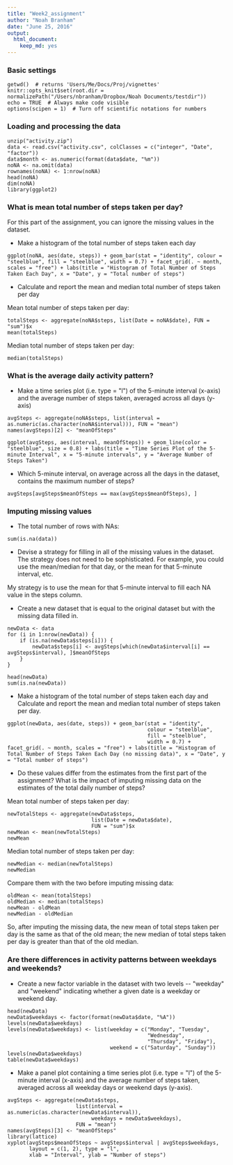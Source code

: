 ```yaml
---
title: "Week2_assignment"
author: "Noah Branham"
date: "June 25, 2016"
output:
  html_document:
    keep_md: yes
---
```

### Basic settings
```{r}
getwd()  # returns 'Users/Me/Docs/Proj/vignettes'
knitr::opts_knit$set(root.dir = normalizePath("/Users/nbranham/Dropbox/Noah Documents/testdir"))
echo = TRUE  # Always make code visible
options(scipen = 1)  # Turn off scientific notations for numbers
```

### Loading and processing the data
```{r}
unzip("activity.zip")
data <- read.csv("activity.csv", colClasses = c("integer", "Date", "factor"))
data$month <- as.numeric(format(data$date, "%m"))
noNA <- na.omit(data)
rownames(noNA) <- 1:nrow(noNA)
head(noNA)
dim(noNA)
library(ggplot2)
```


### What is mean total number of steps taken per day?
For this part of the assignment, you can ignore the missing values in the dataset.

* Make a histogram of the total number of steps taken each day
```{r}
ggplot(noNA, aes(date, steps)) + geom_bar(stat = "identity", colour = "steelblue", fill = "steelblue", width = 0.7) + facet_grid(. ~ month, scales = "free") + labs(title = "Histogram of Total Number of Steps Taken Each Day", x = "Date", y = "Total number of steps")
```

* Calculate and report the mean and median total number of steps taken per day

Mean total number of steps taken per day:
```{r}
totalSteps <- aggregate(noNA$steps, list(Date = noNA$date), FUN = "sum")$x
mean(totalSteps)
```
Median total number of steps taken per day:
```{r}
median(totalSteps)
```

### What is the average daily activity pattern?
* Make a time series plot (i.e. type = "l") of the 5-minute interval (x-axis) and the average number of steps taken, averaged across all days (y-axis)

```{r}
avgSteps <- aggregate(noNA$steps, list(interval = as.numeric(as.character(noNA$interval))), FUN = "mean")
names(avgSteps)[2] <- "meanOfSteps"

ggplot(avgSteps, aes(interval, meanOfSteps)) + geom_line(color = "steelblue", size = 0.8) + labs(title = "Time Series Plot of the 5-minute Interval", x = "5-minute intervals", y = "Average Number of Steps Taken")
```

* Which 5-minute interval, on average across all the days in the dataset, contains the maximum number of steps?
```{r}
avgSteps[avgSteps$meanOfSteps == max(avgSteps$meanOfSteps), ]
```

### Imputing missing values
* The total number of rows with NAs:

```{r}
sum(is.na(data))
```

* Devise a strategy for filling in all of the missing values in the dataset. The strategy does not need to be sophisticated. For example, you could use the mean/median for that day, or the mean for that 5-minute interval, etc.

My strategy is to use the mean for that 5-minute interval to fill each NA value in the steps column.

* Create a new dataset that is equal to the original dataset but with the missing data filled in.

```{r}
newData <- data 
for (i in 1:nrow(newData)) {
    if (is.na(newData$steps[i])) {
        newData$steps[i] <- avgSteps[which(newData$interval[i] == avgSteps$interval), ]$meanOfSteps
    }
}

head(newData)
sum(is.na(newData))
```

* Make a histogram of the total number of steps taken each day and Calculate and report the mean and median total number of steps taken per day. 

```{r}
ggplot(newData, aes(date, steps)) + geom_bar(stat = "identity",
                                             colour = "steelblue",
                                             fill = "steelblue",
                                             width = 0.7) + facet_grid(. ~ month, scales = "free") + labs(title = "Histogram of Total Number of Steps Taken Each Day (no missing data)", x = "Date", y = "Total number of steps")
```

* Do these values differ from the estimates from the first part of the assignment? What is the impact of imputing missing data on the estimates of the total daily number of steps?

Mean total number of steps taken per day:
```{r}
newTotalSteps <- aggregate(newData$steps, 
                           list(Date = newData$date), 
                           FUN = "sum")$x
newMean <- mean(newTotalSteps)
newMean
```
Median total number of steps taken per day:
```{r}
newMedian <- median(newTotalSteps)
newMedian
```
Compare them with the two before imputing missing data:
```{r}
oldMean <- mean(totalSteps)
oldMedian <- median(totalSteps)
newMean - oldMean
newMedian - oldMedian
```
So, after imputing the missing data, the new mean of total steps taken per day is the same as that of the old mean; the new median of total steps taken per day is greater than that of the old median.

### Are there differences in activity patterns between weekdays and weekends?

* Create a new factor variable in the dataset with two levels -- "weekday" and "weekend" indicating whether a given date is a weekday or weekend day.

```{r}
head(newData)
newData$weekdays <- factor(format(newData$date, "%A"))
levels(newData$weekdays)
levels(newData$weekdays) <- list(weekday = c("Monday", "Tuesday",
                                             "Wednesday", 
                                             "Thursday", "Friday"),
                                 weekend = c("Saturday", "Sunday"))
levels(newData$weekdays)
table(newData$weekdays)
```

* Make a panel plot containing a time series plot (i.e. type = "l") of the 5-minute interval (x-axis) and the average number of steps taken, averaged across all weekday days or weekend days (y-axis).

```{r}
avgSteps <- aggregate(newData$steps, 
                      list(interval = as.numeric(as.character(newData$interval)), 
                           weekdays = newData$weekdays),
                      FUN = "mean")
names(avgSteps)[3] <- "meanOfSteps"
library(lattice)
xyplot(avgSteps$meanOfSteps ~ avgSteps$interval | avgSteps$weekdays, 
       layout = c(1, 2), type = "l", 
       xlab = "Interval", ylab = "Number of steps")
```